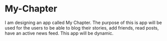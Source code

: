 # My-Chapter
I am designing an app called My Chapter. The purpose of this is app will be used for the users to be able to blog their stories, add friends, read posts, have an active news feed. This app will be dynamic. 
